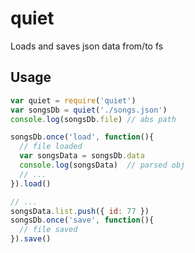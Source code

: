 # quiet

Loads and saves json data from/to fs

## Usage

```js
var quiet = require('quiet')
var songsDb = quiet('./songs.json')
console.log(songsDb.file) // abs path

songsDb.once('load', function(){
  // file loaded
  var songsData = songsDb.data
  console.log(songsData)  // parsed obj
  // ...
}).load()

// ...
songsData.list.push({ id: 77 })
songsDb.once('save', function(){
  // file saved
}).save()
```